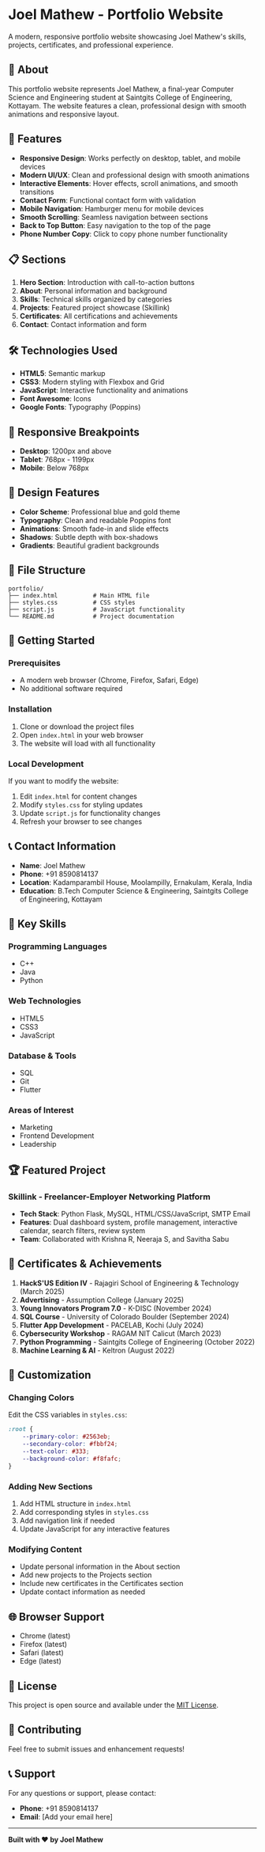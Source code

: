 # Joel Mathew - Portfolio Website

A modern, responsive portfolio website showcasing Joel Mathew's skills, projects, certificates, and professional experience.

## 🌟 About

This portfolio website represents Joel Mathew, a final-year Computer Science and Engineering student at Saintgits College of Engineering, Kottayam. The website features a clean, professional design with smooth animations and responsive layout.

## 🚀 Features

- **Responsive Design**: Works perfectly on desktop, tablet, and mobile devices
- **Modern UI/UX**: Clean and professional design with smooth animations
- **Interactive Elements**: Hover effects, scroll animations, and smooth transitions
- **Contact Form**: Functional contact form with validation
- **Mobile Navigation**: Hamburger menu for mobile devices
- **Smooth Scrolling**: Seamless navigation between sections
- **Back to Top Button**: Easy navigation to the top of the page
- **Phone Number Copy**: Click to copy phone number functionality

## 📋 Sections

1. **Hero Section**: Introduction with call-to-action buttons
2. **About**: Personal information and background
3. **Skills**: Technical skills organized by categories
4. **Projects**: Featured project showcase (Skillink)
5. **Certificates**: All certifications and achievements
6. **Contact**: Contact information and form

## 🛠️ Technologies Used

- **HTML5**: Semantic markup
- **CSS3**: Modern styling with Flexbox and Grid
- **JavaScript**: Interactive functionality and animations
- **Font Awesome**: Icons
- **Google Fonts**: Typography (Poppins)

## 📱 Responsive Breakpoints

- **Desktop**: 1200px and above
- **Tablet**: 768px - 1199px
- **Mobile**: Below 768px

## 🎨 Design Features

- **Color Scheme**: Professional blue and gold theme
- **Typography**: Clean and readable Poppins font
- **Animations**: Smooth fade-in and slide effects
- **Shadows**: Subtle depth with box-shadows
- **Gradients**: Beautiful gradient backgrounds

## 📁 File Structure

```
portfolio/
├── index.html          # Main HTML file
├── styles.css          # CSS styles
├── script.js           # JavaScript functionality
└── README.md           # Project documentation
```

## 🚀 Getting Started

### Prerequisites

- A modern web browser (Chrome, Firefox, Safari, Edge)
- No additional software required

### Installation

1. Clone or download the project files
2. Open `index.html` in your web browser
3. The website will load with all functionality

### Local Development

If you want to modify the website:

1. Edit `index.html` for content changes
2. Modify `styles.css` for styling updates
3. Update `script.js` for functionality changes
4. Refresh your browser to see changes

## 📞 Contact Information

- **Name**: Joel Mathew
- **Phone**: +91 8590814137
- **Location**: Kadamparambil House, Moolampilly, Ernakulam, Kerala, India
- **Education**: B.Tech Computer Science & Engineering, Saintgits College of Engineering, Kottayam

## 🎯 Key Skills

### Programming Languages
- C++
- Java
- Python

### Web Technologies
- HTML5
- CSS3
- JavaScript

### Database & Tools
- SQL
- Git
- Flutter

### Areas of Interest
- Marketing
- Frontend Development
- Leadership

## 🏆 Featured Project

### Skillink - Freelancer-Employer Networking Platform
- **Tech Stack**: Python Flask, MySQL, HTML/CSS/JavaScript, SMTP Email
- **Features**: Dual dashboard system, profile management, interactive calendar, search filters, review system
- **Team**: Collaborated with Krishna R, Neeraja S, and Savitha Sabu

## 📜 Certificates & Achievements

1. **HackS'US Edition IV** - Rajagiri School of Engineering & Technology (March 2025)
2. **Advertising** - Assumption College (January 2025)
3. **Young Innovators Program 7.0** - K-DISC (November 2024)
4. **SQL Course** - University of Colorado Boulder (September 2024)
5. **Flutter App Development** - PACELAB, Kochi (July 2024)
6. **Cybersecurity Workshop** - RAGAM NIT Calicut (March 2023)
7. **Python Programming** - Saintgits College of Engineering (October 2022)
8. **Machine Learning & AI** - Keltron (August 2022)

## 🔧 Customization

### Changing Colors
Edit the CSS variables in `styles.css`:
```css
:root {
    --primary-color: #2563eb;
    --secondary-color: #fbbf24;
    --text-color: #333;
    --background-color: #f8fafc;
}
```

### Adding New Sections
1. Add HTML structure in `index.html`
2. Add corresponding styles in `styles.css`
3. Add navigation link if needed
4. Update JavaScript for any interactive features

### Modifying Content
- Update personal information in the About section
- Add new projects to the Projects section
- Include new certificates in the Certificates section
- Update contact information as needed

## 🌐 Browser Support

- Chrome (latest)
- Firefox (latest)
- Safari (latest)
- Edge (latest)

## 📄 License

This project is open source and available under the [MIT License](LICENSE).

## 🤝 Contributing

Feel free to submit issues and enhancement requests!

## 📞 Support

For any questions or support, please contact:
- **Phone**: +91 8590814137
- **Email**: [Add your email here]

---

**Built with ❤️ by Joel Mathew** 